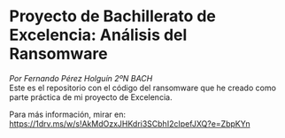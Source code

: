 # Proyecto de Bachillerato de Excelencia: Análisis del Ransomware
_Por Fernando Pérez Holguín 2ºN BACH_ <br/>
Este es el repositorio con el código del ransomware que he creado como parte práctica de mi proyecto de Excelencia.

Para más información, mirar en: https://1drv.ms/w/s!AkMdOzxJHKdri3SCbhI2cIpefJXQ?e=ZbpKYn 
